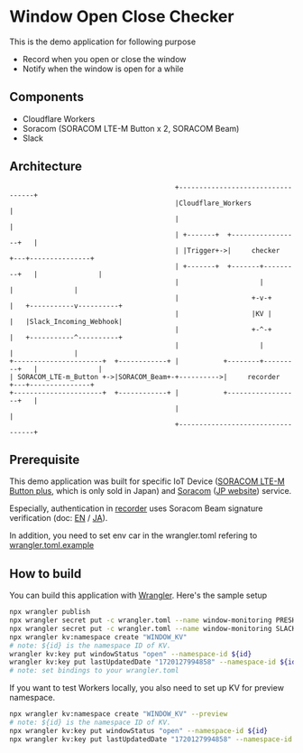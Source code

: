 # Window Open Close Checker

This is the demo application for following purpose

- Record when you open or close the window
- Notify when the window is open for a while

## Components

- Cloudflare Workers
- Soracom (SORACOM LTE-M Button x 2, SORACOM Beam)
- Slack

## Architecture

```
                                         +----------------------------------+
                                         |Cloudflare_Workers                |
                                         |                                  |
                                         | +-------+  +-----------------+   |
                                         | |Trigger+->|     checker     +---+---------------+
                                         | +-------+  +-------+---------+   |               |
                                         |                    |             |               |
                                         |                  +-v-+           |   +-----------v----------+
                                         |                  |KV |           |   |Slack_Incoming_Webhook|
                                         |                  +-^-+           |   +-----------^----------+
                                         |                    |             |               |
+----------------------+  +------------+ |           +--------+---------+   |               |
| SORACOM_LTE-m_Button +->|SORACOM_Beam+-+---------->|     recorder     +---+---------------+
+----------------------+  +------------+ |           +------------------+   |
                                         |                                  |
                                         +----------------------------------+
```

## Prerequisite 

This demo application was built for specific IoT Device ([SORACOM LTE-M Button plus](https://soracom.jp/store/5206/), which is only sold in Japan) and [Soracom](https://soracom.io/) ([JP website](https://soracom.jp/)) service.

Especially, authentication in [recorder](./src/recorder.ts) uses Soracom Beam signature verification (doc: [EN](https://developers.soracom.io/en/docs/beam/signature-verification/) / [JA](https://users.soracom.io/ja-jp/docs/beam/verify-signature/)).

In addition, you need to set env car in the wrangler.toml refering to [wrangler.toml.example](./wrangler.toml.example)

## How to build

You can build this application with [Wrangler](https://developers.cloudflare.com/workers/wrangler/). Here's the sample setup

```bash
npx wrangler publish 
npx wrangler secret put -c wrangler.toml --name window-monitoring PRESHARED_KEY
npx wrangler secret put -c wrangler.toml --name window-monitoring SLACK_URL
npx wrangler kv:namespace create "WINDOW_KV"
# note: ${id} is the namespace ID of KV. 
wrangler kv:key put windowStatus "open" --namespace-id ${id}
wrangler kv:key put lastUpdatedDate "1720127994858" --namespace-id ${id}
# note: set bindings to your wrangler.toml
```

If you want to test Workers locally, you also need to set up KV for preview namespace.

```bash
npx wrangler kv:namespace create "WINDOW_KV" --preview
# note: ${id} is the namespace ID of KV.
npx wrangler kv:key put windowStatus "open" --namespace-id ${id}
npx wrangler kv:key put lastUpdatedDate "1720127994858" --namespace-id ${id}
```
